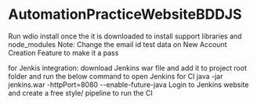 # AutomationPracticeWebsiteBDDJS

Run wdio install once the it is downloaded to install support libraries and node_modules
Note: Change the email id test data on New Account Creation Feature to make it a pass

for Jenkis integration: download Jenkins war file and add it to project root folder and run the below command to open Jenkins for CI
java -jar jenkins.war -httpPort=8080 --enable-future-java
Login to Jenkins website and create a free style/ pipeline to run the CI

